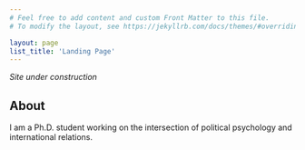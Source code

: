 ```yaml
---
# Feel free to add content and custom Front Matter to this file.
# To modify the layout, see https://jekyllrb.com/docs/themes/#overriding-theme-defaults

layout: page
list_title: 'Landing Page'
---
```

*Site under construction*

## About


I am a Ph.D. student working on the intersection of political psychology and international relations. 


<br/><br/>
